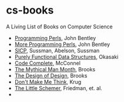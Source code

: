 # cs-books
A Living List of Books on Computer Science

 - [Programming Perls](http://www.amazon.com/Programming-Pearls-2nd-Jon-Bentley/dp/0201657880/ref=sr_1_1?ie=UTF8&qid=1460571834&sr=8-1&keywords=programming+perls), John Bentley
 - [More Programming Perls](http://www.amazon.com/More-Programming-Pearls-Confessions-Coder/dp/0201118890/ref=pd_sim_14_2?ie=UTF8&dpID=51CqY6KgUNL&dpSrc=sims&preST=_AC_UL160_SR108%2C160_&refRID=15RSR83ZHADTG25PMMW0), John Bentley
 - [SICP](http://www.amazon.com/Structure-Interpretation-Computer-Programs-Engineering/dp/0262510871/ref=sr_1_1?ie=UTF8&qid=1460571909&sr=8-1&keywords=sicp), Sussman, Abelson, Sussman
 - [Purely Functional Data Structures](http://www.amazon.com/Purely-Functional-Structures-Chris-Okasaki/dp/0521663504/ref=pd_sim_14_5?ie=UTF8&dpID=41XlPaC%2BZqL&dpSrc=sims&preST=_AC_UL160_SR105%2C160_&refRID=1EAV5RCY7SA6TW50Q558), Okasaki
 - [Code Complete](http://www.amazon.com/Code-Complete-Practical-Handbook-Construction/dp/0735619670/ref=sr_1_6?ie=UTF8&qid=1460571909&sr=8-6&keywords=sicp), McConnel
 - [The Mythical Man Month](http://www.amazon.com/The-Mythical-Man-Month-Engineering-Anniversary/dp/0201835959/ref=pd_sim_14_5?ie=UTF8&dpID=51XnDL5KC%2BL&dpSrc=sims&preST=_AC_UL160_SR108%2C160_&refRID=0GCY0WG4R2T3KAHF03BA), Brooks
 - [The Design of Design](http://www.amazon.com/The-Design-Essays-Computer-Scientist/dp/0201362988/ref=pd_sim_14_28?ie=UTF8&dpID=51jFGWmLLHL&dpSrc=sims&preST=_AC_UL160_SR106%2C160_&refRID=00N6B40SYX1M55NJD5N8), Brooks
 - [Don't Make Me Think](http://www.amazon.com/Dont-Make-Think-Revisited-Usability/dp/0321965515/ref=sr_1_1?s=books&ie=UTF8&qid=1460572124&sr=1-1&keywords=Don%27t+Make+me+Think), Krug
 - [The Little Schemer](http://www.amazon.com/The-Little-Schemer-4th-Edition/dp/0262560992/ref=pd_sim_14_3?ie=UTF8&dpID=41vFTwjzvbL&dpSrc=sims&preST=_AC_UL160_SR119%2C160_&refRID=00GHCJEVPANTHQ8D2T12), Friedman, et. al.
 - 

